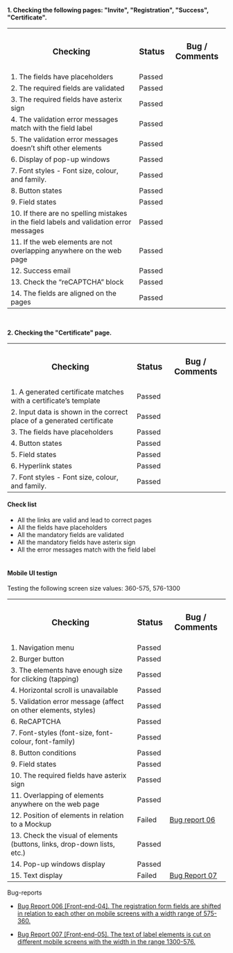 
<b>1. Checking the following pages: "Invite", "Registration", "Success", "Certificate".</b>

<table>

  <tr>
    <th colspan="2"><h3>Checking</h3></th>
    <th><h3>Status</h3></th>
    <th><h3>Bug / Comments</h3></th>
  </tr>

  <tr>
    <td colspan="2">1. The fields have placeholders</td>
    <td>Passed</td>
    <td></td>
  </tr>
  <tr>
    <td colspan="2">2. The required fields are validated</td>
    <td>Passed</td>
    <td></td>
  </tr>
  <tr>
    <td colspan="2">3. The required fields have asterix sign</td>
    <td>Passed</td>
    <td></td>
  </tr>
  <tr>
    <td colspan="2">4. The validation error messages match with the field label</td>
    <td>Passed</td>
    <td></td>
  </tr>
  <tr>
    <td colspan="2">5. The validation error messages doesn’t shift other elements</td>
    <td>Passed</td>
    <td></td>
  </tr>
  <tr>
    <td colspan="2">6. Display of pop-up windows</td>
    <td>Passed</td>
    <td></td>
  </tr>
  <tr>
    <td colspan="2">7. Font styles - Font size, colour, and family.</td>
    <td>Passed</td>
    <td></td>
  </tr>
  <tr>
    <td colspan="2">8. Button states</td>
    <td>Passed</td>
    <td></td>
  </tr>
  <tr>
    <td colspan="2">9. Field states</td>
    <td>Passed</td>
    <td></td>
  </tr>
  <tr>
    <td colspan="2">10. If there are no spelling mistakes in the field labels and validation error messages</td>
    <td>Passed</td>
    <td></td>
  </tr>
  <tr>
    <td colspan="2">11. If the web elements are not overlapping anywhere on the web page</td>
    <td>Passed</td>
    <td></td>
  </tr>
  <tr>
    <td colspan="2">12. Success email</td>
    <td>Passed</td>
    <td></td>
  </tr>
  <tr>
    <td colspan="2">13. Check the “reCAPTCHA” block</td>
    <td>Passed</td>
    <td></td>
  </tr>
  <tr>
    <td colspan="2">14. The fields are aligned on the pages</td>
    <td>Passed</td>
    <td></td>
  </tr>

</table>



<br>

<b>2. Checking the "Certificate" page.</b>

<table>

  <tr>
    <th colspan="2"><h3>Checking</h3></th>
    <th><h3>Status</h3></th>
    <th><h3>Bug / Comments</h3></th>
  </tr>
  <tr>
    <td colspan="2">1. A generated certificate matches with a certificate’s template</td>
    <td>Passed</td>
    <td></td>
  </tr>
  <tr>
    <td colspan="2">2. Input data is shown in the correct place of a generated certificate</td>
    <td>Passed</td>
    <td></td>
  </tr>
 <tr>
    <td colspan="2">3. The fields have placeholders</td>
    <td>Passed</td>
    <td></td>
  </tr>
  <tr>
    <td colspan="2">4. Button states</td>
    <td>Passed</td>
    <td></td>
  </tr>
  <tr>
    <td colspan="2">5. Field states</td>
    <td>Passed</td>
    <td></td>
  </tr>
  <tr>
    <td colspan="2">6. Hyperlink states</td>
    <td>Passed</td>
    <td></td>
  </tr>
  <tr>
    <td colspan="2">7. Font styles - Font size, colour, and family.</td>
    <td>Passed</td>
    <td></td>
  </tr>
  
</table>



<h4>Check list</h4>

- All the links are valid and lead to correct pages<br>
- All the fields have placeholders<br>
- All the mandatory fields are validated<br>
- All the mandatory fields have asterix sign<br>
- All the error messages match with the field label<br><br>


<h4>Mobile UI testign</h4>
Testing the following screen size values: 360-575, 576-1300


<table>
  <tr>
    <th colspan="2"><h3>Checking</h3></th>
    <th><h3>Status</h3></th>
    <th><h3>Bug / Comments</h3></th>
  </tr>

  <tr>
    <td colspan="2">1. Navigation menu</td>
    <td>Passed</td>
    <td></td>
  </tr>
  <tr>
    <td colspan="2">2. Burger button</td>
    <td>Passed</td>
    <td></td>
  </tr>
  <tr>
    <td colspan="2">3. The elements have enough size for clicking (tapping)</td>
    <td>Passed</td>
    <td></td>
  </tr>
  <tr>
    <td colspan="2">4. Horizontal scroll is unavailable</td>
    <td>Passed</td>
    <td></td>
  </tr>
  <tr>
    <td colspan="2">5. Validation error message (affect on other elements, styles)</td>
    <td>Passed</td>
    <td></td>
  </tr>
  <tr>
    <td colspan="2">6. ReCAPTCHA</td>
    <td>Passed</td>
    <td></td>
  </tr>
  <tr>
    <td colspan="2">7. Font-styles (font-size, font-colour, font-family)</td>
    <td>Passed</td>
    <td></td>
  </tr>
  <tr>
    <td colspan="2">8. Button conditions</td>
    <td>Passed</td>
    <td></td>
  </tr>
  <tr>
    <td colspan="2">9. Field states</td>
    <td>Passed</td>
    <td></td>
  </tr>
  <tr>
    <td colspan="2">10. The required fields have asterix sign</td>
    <td>Passed</td>
    <td></td>
  </tr>
  
  
  <tr>
    <td colspan="2">11. Overlapping of elements anywhere on the web page</td>
    <td>Passed</td>
    <td></td>
  </tr>
  <tr>
    <td colspan="2">12. Position of elements in relation to a Mockup</td>
    <td>Failed</td>
    <td><a href="https://docs.google.com/spreadsheets/d/12KEEJFddZtl741j8TxCts92ghMKKscoNiEowJAWGCqc/edit?usp=drive_link">Bug report 06</a></td>
  </tr>
  <tr>
    <td colspan="2">13. Check the visual of elements (buttons, links, drop-down lists, etc.)</td>
    <td>Passed</td>
    <td></td>
  </tr>
  <tr>
    <td colspan="2">14. Pop-up windows display</td>
    <td>Passed</td>
    <td></td>
  </tr>
  <tr>
    <td colspan="2">15. Text display</td>
    <td>Failed</td>
    <td><a href="https://docs.google.com/spreadsheets/d/1L49IR-pGNUU1iiRUX3gF39JA6HDmMazQv_KX39uTFUw/edit?usp=drive_link">Bug Report 07</a></td>
  </tr>

</table>







 Bug-reports<br>
- <a href="https://docs.google.com/spreadsheets/d/12KEEJFddZtl741j8TxCts92ghMKKscoNiEowJAWGCqc/edit?usp=drive_link">Bug Report 006 [Front-end-04]. The registration form fields are shifted in relation to each other on mobile screens with a width range of 575-360.</a>

- <a href="https://docs.google.com/spreadsheets/d/1L49IR-pGNUU1iiRUX3gF39JA6HDmMazQv_KX39uTFUw/edit?usp=drive_link">Bug Report 007 [Front-end-05]. The text of label elements is cut on different mobile screens with the width in the range 1300-576.</a>


